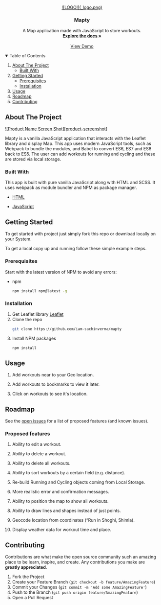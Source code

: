<!-- PROJECT SHIELDS -->

<!-- PROJECT LOGO -->
<br />
<p align="center">
  <a href="https://meraworkout.netlify.app/">
    <!-- <img src="https://drive.google.com/file/d/1nOnGXcXUoa9ukQfWi1sjbJSeuI6UtICO/view?usp=sharing" alt="Logo" width="100px" height="50px"> -->
    ![LOGO!](_logo.png)
  </a>

  <h3 align="center">Mapty</h3>

  <p align="center">
   A Map application made with JavaScript to store workouts.
    <br />
    <a href="#about-the-project"><strong>Explore the docs »</strong></a>
    <br />
    <br />
    <a href="https://meraworkout.netlify.app/">View Demo</a>
<!--     ·
    <a href="#>Report Bug</a>
    ·
    <a href="#>Request Feature</a> -->
  </p>
</p>

<!-- TABLE OF CONTENTS -->
<details open="open">
  <summary>Table of Contents</summary>
  <ol>
    <li>
      <a href="#about-the-project">About The Project</a>
      <ul>
        <li><a href="#built-with">Built With</a></li>
      </ul>
    </li>
    <li>
      <a href="#getting-started">Getting Started</a>
      <ul>
        <li><a href="#prerequisites">Prerequisites</a></li>
        <li><a href="#installation">Installation</a></li>
      </ul>
    </li>
    <li><a href="#usage">Usage</a></li>
    <li><a href="#roadmap">Roadmap</a></li>
    <li><a href="#contributing">Contributing</a></li>
  </ol>
</details>

<!-- ABOUT THE PROJECT -->

## About The Project

[![Product Name Screen Shot][product-screenshot]](https://meraworkout.netlify.app/)

Mapty is a vanilla JavaScript application that interacts with the Leaflet library and display Map. This app uses modern JavaScript tools, such as Webpack to bundle the modules, and Babel to convert ES6, ES7 and ES8 back to ES5. The user can add workouts for running and cycling and these are stored via local storage.

### Built With

This app is built with pure vanilla JavaScript along with HTML and SCSS. It uses webpack as module bundler and NPM as package manager.

- [HTML](https://developer.mozilla.org/en-US/docs/Web/HTML)
<!-- - [SCSS](https://sass-lang.com/) -->
- [JavaScript](https://developer.mozilla.org/en-US/docs/Web/javascript)
<!-- - [Webpack](https://webpack.js.org/) -->
<!-- - [NPM](https://www.npmjs.com/) -->

<!-- GETTING STARTED -->

## Getting Started

To get started with project just simply fork this repo or download locally on your System.

To get a local copy up and running follow these simple example steps.

### Prerequisites

Start with the latest version of NPM to avoid any errors:

- npm
  ```sh
  npm install npm@latest -g
  ```

### Installation

1. Get Leaflet library [Leaflet](https://leafletjs.com/)
2. Clone the repo
   ```sh
   git clone https://github.com/iam-sachinverma/mapty
   ```
3. Install NPM packages
   ```sh
   npm install
   ```

<!-- USAGE EXAMPLES -->

## Usage

1. Add workouts near to your Geo location.

2. Add workouts to bookmarks to view it later.

3. Click on workouts to see it's location.

<!-- ROADMAP -->

## Roadmap

See the [open issues](https://github.com/iam-sachinverma/mapty/issues) for a list of proposed features (and known issues).

### Proposed features

1. Ability to edit a workout.

2. Ability to delete a workout.

3. Ability to delete all workouts.

4. Ability to sort workouts by a certain field (e.g. distance).

5. Re-build Running and Cycling objects coming from Local Storage.

6. More realistic error and confirmation messages.

7. Ability to position the map to show all workouts.

8. Ability to draw lines and shapes instead of just points.

9. Geocode location from coordinates (“Run in Shoghi, Shimla).

10. Display weather data for workout time and place.

<!-- CONTRIBUTING -->

## Contributing

Contributions are what make the open source community such an amazing place to be learn, inspire, and create. Any contributions you make are **greatly appreciated**.

1. Fork the Project
2. Create your Feature Branch (`git checkout -b feature/AmazingFeature`)
3. Commit your Changes (`git commit -m 'Add some AmazingFeature'`)
4. Push to the Branch (`git push origin feature/AmazingFeature`)
5. Open a Pull Request

<!-- LICENSE -->
